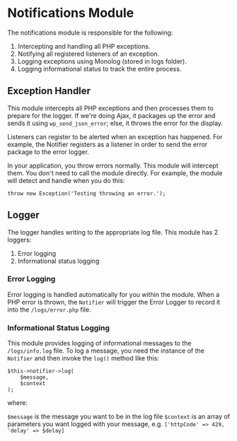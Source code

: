 # Notifications Module

The notifications module is responsible for the following:

1. Intercepting and handling all PHP exceptions.
2. Notifying all registered listeners of an exception.
3. Logging exceptions using Monolog (stored in logs folder).
4. Logging informational status to track the entire process.

## Exception Handler

This module intercepts all PHP exceptions and then processes them to prepare for the logger.  If we're doing Ajax, it packages up the error and sends it using `wp_send_json_error`; else, it throws the error for the display.

Listeners can register to be alerted when an exception has happened.  For example, the Notifier registers as a listener in order to send the error package to the error logger.

In your application, you throw errors normally.  This module will intercept them.  You don't need to call the module directly.  For example, the module will detect and handle when you do this:

```
throw new Exception('Testing throwing an error.');
```

## Logger

The logger handles writing to the appropriate log file.  This module has 2 loggers:

1. Error logging
2. Informational status logging

### Error Logging

Error logging is handled automatically for you within the module.  When a PHP error is thrown, the `Notifier` will trigger the Error Logger to record it into the `/logs/error.php` file.

### Informational Status Logging

This module provides logging of informational messages to the `/logs/info.log` file.  To log a message, you need the instance of the `Notifier` and then invoke the `log()` method like this:

```
$this->notifier->log(
    $message,
    $context
);
```

where:

`$message` is the message you want to be in the log file
`$context` is an array of parameters you want logged with your message, e.g. `['httpCode' => 429, 'delay' => $delay]`
